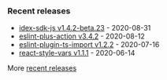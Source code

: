 

### Recent releases
<!-- recent_releases starts -->
* [idex-sdk-js v1.4.2-beta.23](https://github.com/idexio/idex-sdk-js/releases/tag/v1.4.2-beta.23) - 2020-08-31
* [eslint-plus-action v3.4.2](https://github.com/bradennapier/eslint-plus-action/releases/tag/v3.4.2) - 2020-08-12
* [eslint-plugin-ts-import v1.2.2](https://github.com/bradennapier/eslint-plugin-ts-import/releases/tag/v1.2.2) - 2020-07-16
* [react-style-vars v1.1.1](https://github.com/bradennapier/react-style-vars/releases/tag/v1.1.1) - 2020-06-14
<!-- recent_releases ends -->
More [recent releases](https://github.com/bradennapier/bradennapier/blob/main/releases.md)

